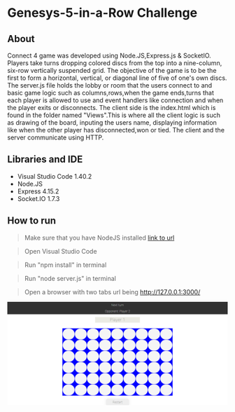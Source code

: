 # Genesys-5-in-a-Row Challenge

## About
Connect 4 game was developed using Node.JS,Express.js & SocketIO. Players take turns dropping colored discs from the top into a 
nine-column, six-row vertically suspended grid. The objective of the game is to be the
first to form a horizontal, vertical, or diagonal line of five of one's own discs.
The server.js file holds the lobby or room that the users connect to and basic game logic such as columns,rows,when the game 
ends,turns that each player is allowed to use and event handlers like connection and when the player exits or disconnects.
The client side is the index.html which is found in the folder named "Views".This is where all the client logic is such as drawing 
of the board, inputing the users name, displaying information like when the other player has disconnected,won or tied.
The client and the server communicate using HTTP.


## Libraries and IDE
* Visual Studio Code 1.40.2
* Node.JS
* Express 4.15.2
* Socket.IO 1.7.3

## How to run
> Make sure that you have NodeJS installed [link to url](https://nodejs.org/)

> Open Visual Studio Code

> Run "npm install" in terminal 

> Run "node server.js" in terminal

> Open a browser with two tabs url being http://127.0.0.1:3000/

![alt text](Capture.PNG)
